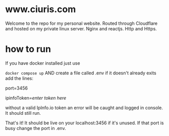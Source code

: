 <h1>www.ciuris.com</h1>
Welcome to the repo for my personal website.
Routed through Cloudflare and hosted on my private linux server. Nginx and reactjs.
Http and Https.

<h1>how to run</h1>
If you have docker installed just use

``docker compose up`` AND create a file called .env if it doesn't already exits
add the lines:

port=3456

ipinfoToken=*enter token here*

without a valid IpInfo.io token an error will be caught and logged in console. It should still run.

That's it! It should be live on your localhost:3456 if it's unused. If that port is busy change the port in .env.